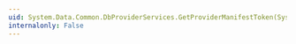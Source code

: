```yaml
---
uid: System.Data.Common.DbProviderServices.GetProviderManifestToken(System.Data.Common.DbConnection)
internalonly: False
---
```

